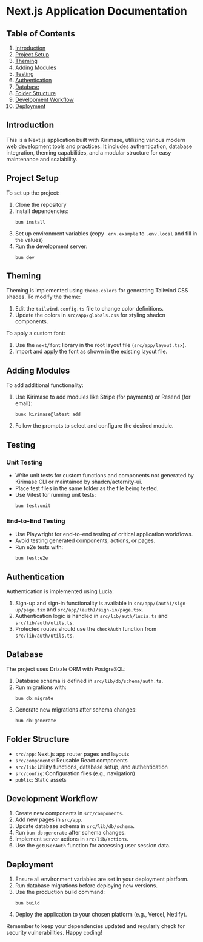 # Next.js Application Documentation

## Table of Contents
1. [Introduction](#introduction)
2. [Project Setup](#project-setup)
3. [Theming](#theming)
4. [Adding Modules](#adding-modules)
5. [Testing](#testing)
6. [Authentication](#authentication)
7. [Database](#database)
8. [Folder Structure](#folder-structure)
9. [Development Workflow](#development-workflow)
10. [Deployment](#deployment)

## Introduction

This is a Next.js application built with Kirimase, utilizing various modern web development tools and practices. It includes authentication, database integration, theming capabilities, and a modular structure for easy maintenance and scalability.

## Project Setup

To set up the project:

1. Clone the repository
2. Install dependencies:
   ```
   bun install
   ```
3. Set up environment variables (copy `.env.example` to `.env.local` and fill in the values)
4. Run the development server:
   ```
   bun dev
   ```

## Theming

Theming is implemented using `theme-colors` for generating Tailwind CSS shades. To modify the theme:

1. Edit the `tailwind.config.ts` file to change color definitions.
2. Update the colors in `src/app/globals.css` for styling shadcn components.

To apply a custom font:

1. Use the `next/font` library in the root layout file (`src/app/layout.tsx`).
2. Import and apply the font as shown in the existing layout file.

## Adding Modules

To add additional functionality:

1. Use Kirimase to add modules like Stripe (for payments) or Resend (for email):
   ```
   bunx kirimase@latest add
   ```
2. Follow the prompts to select and configure the desired module.

## Testing

### Unit Testing
- Write unit tests for custom functions and components not generated by Kirimase CLI or maintained by shadcn/acternity-ui.
- Place test files in the same folder as the file being tested.
- Use Vitest for running unit tests:
  ```
  bun test:unit
  ```

### End-to-End Testing
- Use Playwright for end-to-end testing of critical application workflows.
- Avoid testing generated components, actions, or pages.
- Run e2e tests with:
  ```
  bun test:e2e
  ```

## Authentication

Authentication is implemented using Lucia:

1. Sign-up and sign-in functionality is available in `src/app/(auth)/sign-up/page.tsx` and `src/app/(auth)/sign-in/page.tsx`.
2. Authentication logic is handled in `src/lib/auth/lucia.ts` and `src/lib/auth/utils.ts`.
3. Protected routes should use the `checkAuth` function from `src/lib/auth/utils.ts`.

## Database

The project uses Drizzle ORM with PostgreSQL:

1. Database schema is defined in `src/lib/db/schema/auth.ts`.
2. Run migrations with:
   ```
   bun db:migrate
   ```
3. Generate new migrations after schema changes:
   ```
   bun db:generate
   ```

## Folder Structure

- `src/app`: Next.js app router pages and layouts
- `src/components`: Reusable React components
- `src/lib`: Utility functions, database setup, and authentication
- `src/config`: Configuration files (e.g., navigation)
- `public`: Static assets

## Development Workflow

1. Create new components in `src/components`.
2. Add new pages in `src/app`.
3. Update database schema in `src/lib/db/schema`.
4. Run `bun db:generate` after schema changes.
5. Implement server actions in `src/lib/actions`.
6. Use the `getUserAuth` function for accessing user session data.

## Deployment

1. Ensure all environment variables are set in your deployment platform.
2. Run database migrations before deploying new versions.
3. Use the production build command:
   ```
   bun build
   ```
4. Deploy the application to your chosen platform (e.g., Vercel, Netlify).

Remember to keep your dependencies updated and regularly check for security vulnerabilities. Happy coding!